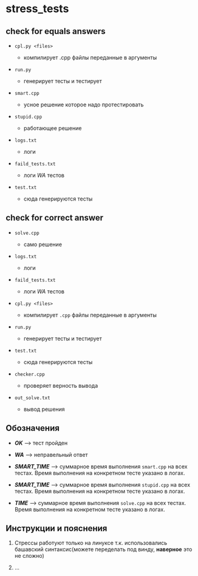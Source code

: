 # stress_tests

## check for equals answers


* `cpl.py <files>`
	* компилирует .cpp файлы переданные в аргументы

* `run.py`
	* генерирует тесты и тестирует

* `smart.cpp`
	* усное решение которое надо протестировать

* `stupid.cpp`
	* работающее решение

* `logs.txt`
	* логи

* `faild_tests.txt`
	* логи *WA* тестов

* `test.txt`
	* сюда генерируются тесты

## check for correct answer
	
* `solve.cpp`
	* само решение

* `logs.txt`
	* логи

* `faild_tests.txt`
	* логи *WA* тестов

* `cpl.py <files>`
	* компилирует `.cpp` файлы переданные в аргументы

* `run.py`
	* генерирует тесты и тестирует

* `test.txt`
	* сюда генерируются тесты

* `checker.cpp`
	* проверяет верность вывода

* `out_solve.txt`
	* вывод решения


## Обозначения 

* ***OK*** --> тест пройден

* ***WA*** --> неправельный ответ

* ***SMART_TIME*** --> суммарное время выполнения `smart.cpp` на всех тестах. Время выполнения на конкретном тесте указано в логах. 

* ***SMART_TIME*** --> суммарное время выполнения `stupid.cpp` на всех тестах. Время выполнения на конкретном тесте указано в логах. 

* ***TIME*** --> суммарное время выполнения `solve.cpp` на всех тестах. Время выполнения на конкретном тесте указано в логах. 

## Инструкции и пояснения

1. Стрессы работуют только на линуксе т.к. использовались башавский синтаксис(можете переделать под винду, **наверное** это не сложно)

2. ...




